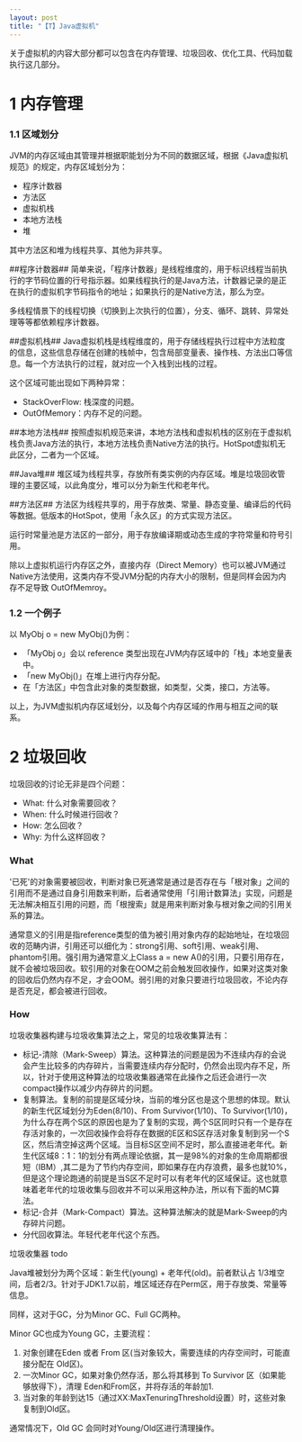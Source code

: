 ```yaml
---
layout: post
title: "【T】Java虚拟机"
---
```


关于虚拟机的内容大部分都可以包含在内存管理、垃圾回收、优化工具、代码加载执行这几部分。

# 1 内存管理

### 1.1 区域划分

JVM的内存区域由其管理并根据职能划分为不同的数据区域，根据《Java虚拟机规范》的规定，内存区域划分为：

* 程序计数器
* 方法区
* 虚拟机栈
* 本地方法栈
* 堆

其中方法区和堆为线程共享、其他为非共享。


##程序计数器##
简单来说，「程序计数器」是线程维度的，用于标识线程当前执行的字节码位置的行号指示器。如果线程执行的是Java方法，计数器记录的是正在执行的虚拟机字节码指令的地址；如果执行的是Native方法，那么为空。

多线程情景下的线程切换（切换到上次执行的位置），分支、循环、跳转、异常处理等等都依赖程序计数器。

##虚拟机栈##
Java虚拟机栈是线程维度的，用于存储线程执行过程中方法粒度的信息，这些信息存储在创建的栈帧中，包含局部变量表、操作栈、方法出口等信息。每一个方法执行的过程，就对应一个入栈到出栈的过程。

这个区域可能出现如下两种异常：
* StackOverFlow: 栈深度的问题。
* OutOfMemory：内存不足的问题。

##本地方法栈##
按照虚拟机规范来讲，本地方法栈和虚拟机栈的区别在于虚拟机栈负责Java方法的执行，本地方法栈负责Native方法的执行。HotSpot虚拟机无此区分，二者为一个区域。

##Java堆##
堆区域为线程共享，存放所有类实例的内存区域。堆是垃圾回收管理的主要区域，以此角度分，堆可以分为新生代和老年代。

##方法区##
方法区为线程共享的，用于存放类、常量、静态变量、编译后的代码等数据。低版本的HotSpot，使用「永久区」的方式实现方法区。

运行时常量池是方法区的一部分，用于存放编译期或动态生成的字符常量和符号引用。

除以上虚拟机运行内存区之外，直接内存（Direct Memory）也可以被JVM通过Native方法使用，这类内存不受JVM分配的内存大小的限制，但是同样会因为内存不足导致 OutOfMemroy。

### 1.2 一个例子
以 MyObj o = new MyObj()为例：
* 「MyObj o」会以 reference 类型出现在JVM内存区域中的「栈」本地变量表中。
* 「new MyObj()」在堆上进行内存分配。
* 在「方法区」中包含此对象的类型数据，如类型，父类，接口，方法等。

以上，为JVM虚拟机内存区域划分，以及每个内存区域的作用与相互之间的联系。

# 2 垃圾回收

垃圾回收的讨论无非是四个问题：
* What: 什么对象需要回收？
* When: 什么时候进行回收？
* How: 怎么回收？
* Why: 为什么这样回收？

### What

'已死'的对象需要被回收，判断对象已死通常是通过是否存在与「根对象」之间的引用而不是通过自身引用数来判断，后者通常使用「引用计数算法」实现，问题是无法解决相互引用的问题，而「根搜索」就是用来判断对象与根对象之间的引用关系的算法。

通常意义的引用是指reference类型的值为被引用对象内存的起始地址，在垃圾回收的范畴内讲，引用还可以细化为：strong引用、soft引用、weak引用、phantom引用。强引用为通常意义上Class a = new A()的引用，只要引用存在，就不会被垃圾回收。软引用的对象在OOM之前会触发回收操作，如果对这类对象的回收后仍然内存不足，才会OOM。弱引用的对象只要进行垃圾回收，不论内存是否充足，都会被进行回收。

### How

垃圾收集器构建与垃圾收集算法之上，常见的垃圾收集算法有：

* 标记-清除（Mark-Sweep）算法。这种算法的问题是因为不连续内存的会说会产生比较多的内存碎片，当需要连续内存分配时，仍然会出现内存不足，所以，针对于使用这种算法的垃圾收集器通常在此操作之后还会进行一次compact操作以减少内存碎片的问题。
* 复制算法。复制的前提是区域分块，当前的堆分区也是这个思想的体现。默认的新生代区域划分为Eden(8/10)、From Survivor(1/10)、To Survivor(1/10)，为什么存在两个S区的原因也是为了复制的实现，两个S区同时只有一个是存在存活对象的，一次回收操作会将存在数据的E区和S区存活对象复制到另一个S区，然后清空掉这两个区域。当目标S区空间不足时，那么直接进老年代。新生代区域8：1：1的划分有两点理论依据，其一是98%的对象的生命周期都很短（IBM）,其二是为了节约内存空间，即如果存在内存浪费，最多也就10%，但是这个理论跑通的前提是当S区不足时可以有老年代的区域保证。这也就意味着老年代的垃圾收集与回收并不可以采用这种办法，所以有下面的MC算法。
* 标记-合并（Mark-Compact）算法。这种算法解决的就是Mark-Sweep的内存碎片问题。
* 分代回收算法。年轻代老年代这个东西。

垃圾收集器 todo


Java堆被划分为两个区域：新生代(young) + 老年代(old)。前者默认占 1/3堆空间，后者2/3。针对于JDK1.7以前，堆区域还存在Perm区，用于存放类、常量等信息。



同样，这对于GC，分为Minor GC、Full GC两种。

Minor GC也成为Young GC，主要流程：
1. 对象创建在Eden 或者 From 区(当对象较大，需要连续的内存空间时，可能直接分配在 Old区)。
2. 一次Minor GC，如果对象仍然存活，那么将其移到 To Survivor 区（如果能够放得下），清理 Eden和From区，并将存活的年龄加1.
3. 当对象的年龄到达15（通过XX:MaxTenuringThreshold设置）时，这些对象复制到Old区。

通常情况下，Old GC 会同时对Young/Old区进行清理操作。
